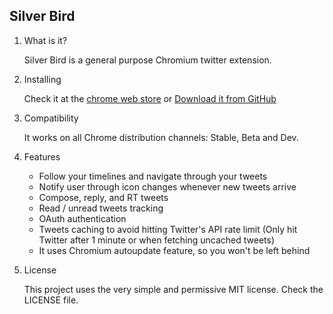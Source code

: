 ## Silver Bird ##

1. What is it?

    Silver Bird is a general purpose Chromium twitter extension.

2. Installing

    Check it at the [chrome web store](https://chrome.google.com/webstore/detail/encaiiljifbdbjlphpgpiimidegddhic)
	or
    [Download it from GitHub](https://github.com/downloads/cezarsa/silver_bird/downloads)

3. Compatibility

    It works on all Chrome distribution channels: Stable, Beta and Dev.

4. Features

    * Follow your timelines and navigate through your tweets
    * Notify user through icon changes whenever new tweets arrive
    * Compose, reply, and RT tweets
    * Read / unread tweets tracking
    * OAuth authentication
    * Tweets caching to avoid hitting Twitter's API rate limit (Only hit Twitter after 1 minute or when fetching uncached tweets)
    * It uses Chromium autoupdate feature, so you won't be left behind

6. License

    This project uses the very simple and permissive MIT license. Check the LICENSE file.
